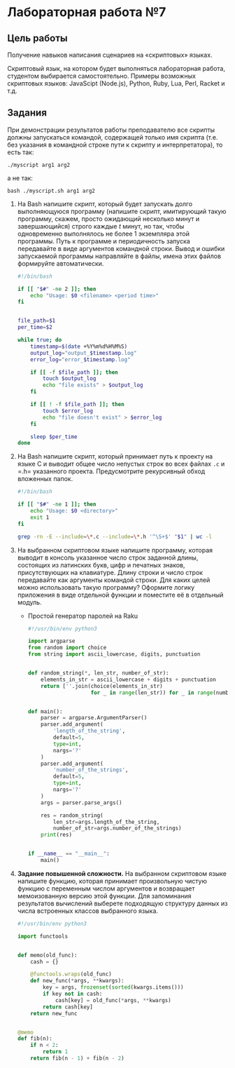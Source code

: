 # Лабораторная работа №7

## Цель работы

Получение навыков написания сценариев на «скриптовых» языках.

Скриптовый язык, на котором будет выполняться лабораторная работа,
студентом выбирается самостоятельно. Примеры возможных скриптовых
языков: JavaScipt (Node.js), Python, Ruby, Lua, Perl, Racket и т.д.

## Задания

При демонстрации результатов работы преподавателю все скрипты должны
запускаться командой, содержащей только имя скрипта (т.е. без указания
в командной строке пути к скрипту и интерпретатора), то есть так:

`./myscript arg1 arg2`

а не так:

`bash ./myscript.sh arg1 arg2`

1.  Ha Bash напишите скрипт, который будет запускать долго выполняющуюся
    программу (напишите скрипт, имитирующий такую программу, скажем,
    просто ожидающий несколько минут и завершающийся) строго каждые *t*
    минут, но так, чтобы одновременно выполнялось не более 1 экземпляра
    этой программы. Путь к программе и периодичность запуска передавайте
    в виде аргументов командной строки. Вывод и ошибки запускаемой
    программы направляйте в файлы, имена этих файлов формируйте
    автоматически.

    ``` bash
    #!/bin/bash

    if [[ "$#" -ne 2 ]]; then
        echo "Usage: $0 <filename> <period time>"
    fi


    file_path=$1
    per_time=$2

    while true; do
        timestamp=$(date +%Y%m%d%H%M%S)
        output_log="output_$timestamp.log"
        error_log="error_$timestamp.log"
    
        if [[ -f $file_path ]]; then
            touch $output_log
            echo "file exists" > $output_log
        fi

        if [[ ! -f $file_path ]]; then
            touch $error_log
            echo "file doesn't exist" > $error_log
        fi

        sleep $per_time 
    done
    ```

2.  Ha Bash напишите скрипт, который принимает путь к проекту на языке C
    и выводит общее число непустых строк во всех файлах `.c` и =.h=
    указанного проекта. Предусмотрите рекурсивный обход вложенных папок.

    ``` bash
    #!/bin/bash

    if [[ "$#" -ne 1 ]]; then
        echo "Usage: $0 <directory>"
        exit 1
    fi

    grep -rn -E --include=\*.c --include=\*.h '^\S+$' "$1" | wc -l
    ```

3.  Ha выбранном скриптовом языке напишите программу, которая выводит
    в консоль указанное число строк заданной длины, состоящих
    из латинских букв, цифр и печатных знаков, присутствующих
    на клавиатуре. Длину строки и число строк передавайте как аргументы
    командой строки. Для каких целей можно использовать такую программу?
    Оформите логику приложения в виде отдельной функции и поместите её
    в отдельный модуль.

    -   Простой генератор паролей на Raku

        ```python
        #!/usr/bin/env python3

        import argparse
        from random import choice
        from string import ascii_lowercase, digits, punctuation


        def random_string(*, len_str, number_of_str):
            elements_in_str = ascii_lowercase + digits + punctuation
            return [''.join(choice(elements_in_str)
                            for _ in range(len_str)) for _ in range(number_of_str)]


        def main():
            parser = argparse.ArgumentParser()
            parser.add_argument(
                'length_of_the_string',
                default=5,
                type=int,
                nargs='?'
            )
            parser.add_argument(
                'number_of_the_strings',
                default=5,
                type=int,
                nargs='?'
            )
            args = parser.parse_args()

            res = random_string(
                len_str=args.length_of_the_string,
                number_of_str=args.number_of_the_strings)
            print(res)


        if __name__ == "__main__":
            main()
        ```

4.  **Задание повышенной сложности.** Ha выбранном скриптовом языке
    напишите функцию, которая принимает произвольную чистую функцию
    с переменным числом аргументов и возвращает мемоизованную версию
    этой функции. Для запоминания результатов вычислений выберете
    подходящую структуру данных из числа встроенных классов выбранного
    языка.

    ```python
    #!/usr/bin/env python3

    import functools


    def memo(old_func):
        cash = {}

        @functools.wraps(old_func)
        def new_func(*args, **kwargs):
            key = args, frozenset(sorted(kwargs.items()))
            if key not in cash:
                cash[key] = old_func(*args, **kwargs)
            return cash[key]
        return new_func


    @memo
    def fib(n):
        if n < 2:
            return 1
        return fib(n - 1) + fib(n - 2)
    ```